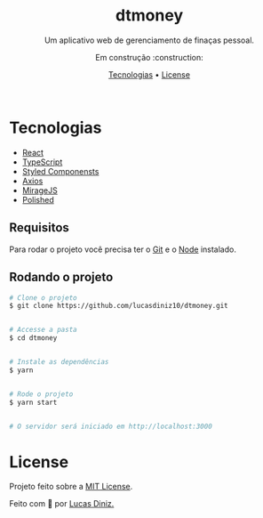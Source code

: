 <h1 align="center">dtmoney</h1>

<p align="center">
Um aplicativo web de gerenciamento de finaças pessoal.</p>

<p align="center">Em construção :construction:</p>

<p align="center">
  <a href="#tecnologias">Tecnologias</a> • 
  <a href="#license">License</a>
</p>
<br>

<!-- <p align="center">
  <kbd>
    <img width="720" style="border-radius: 5px; margin: 3px auto" src="" alt="dashboard">
  </kbd>
  &nbsp;&nbsp;&nbsp;&nbsp;
  
  <kbd>
    <img width="720" style="border-radius: 5px; margin: 3px auto" src="" alt="modal">
  </kbd>
  &nbsp;&nbsp;&nbsp;&nbsp;
</p> -->

# Tecnologias

- [React](https://pt-br.reactjs.org/)
- [TypeScript](https://www.typescriptlang.org/)
- [Styled Componensts](https://styled-components.com/)
- [Axios](https://github.com/axios/axios)
- [MirageJS](https://miragejs.com/)
- [Polished](https://polished.js.org/)

## Requisitos

Para rodar o projeto você precisa ter o [Git](https://git-scm.com) e o [Node](https://nodejs.org/pt-br/) instalado.

## Rodando o projeto

```bash
# Clone o projeto
$ git clone https://github.com/lucasdiniz10/dtmoney.git


# Accesse a pasta
$ cd dtmoney


# Instale as dependências
$ yarn


# Rode o projeto
$ yarn start


# O servidor será iniciado em http://localhost:3000
```

# License

Projeto feito sobre a [MIT License](license).

[licence]: https://github.com/lucasdiniz10/dtmoney/blob/main/LICENSE


Feito com 💙 por <a href="https://github.com/lucasdiniz10" target="_blank">Lucas Diniz.</a>